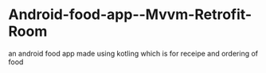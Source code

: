 # Android-food-app--Mvvm-Retrofit-Room
an android food app made using kotling which is for receipe and ordering of food
